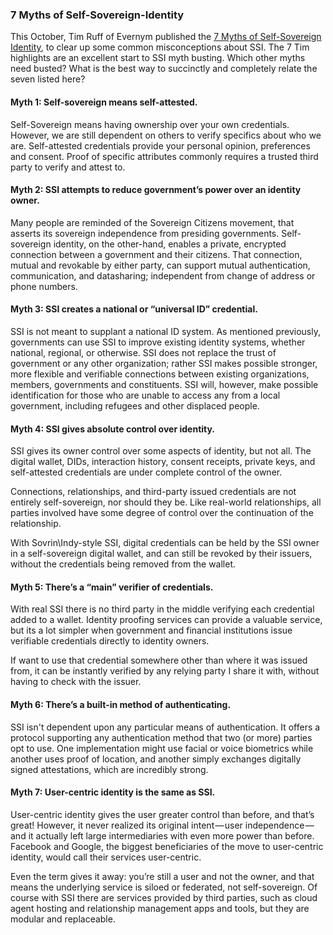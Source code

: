 ### 7 Myths of Self-Sovereign-Identity

This October, Tim Ruff of Evernym published the [7 Myths of Self-Sovereign Identity](https://medium.com/evernym/7-myths-of-self-sovereign-identity-67aea7416b1), to clear up some common misconceptions about SSI. The 7 Tim highlights are an excellent start to SSI myth busting. Which other myths need busted? What is the best way to succinctly and completely relate the seven listed here?

#### Myth 1: Self-sovereign means self-attested.

Self-Sovereign means having ownership over your own credentials. However, we are still dependent on others to verify specifics about who we are. Self-attested credentials provide your personal opinion, preferences and consent. Proof of specific attributes commonly requires a trusted third party to verify and attest to.

#### Myth 2: SSI attempts to reduce government’s power over an identity owner.

Many people are reminded of the Sovereign Citizens movement, that asserts its sovereign independence from presiding governments. Self-sovereign identity, on the other-hand, enables a private, encrypted connection between a government and their citizens. That connection, mutual and revokable by either party, can support mutual authentication, communication, and datasharing; independent from change of address or phone numbers.

#### Myth 3: SSI creates a national or “universal ID” credential.

SSI is not meant to supplant a national ID system. As mentioned previously, governments can use SSI to improve existing identity systems, whether national, regional, or otherwise. SSI does not replace the trust of government or any other organization; rather SSI makes possible stronger, more flexible and verifiable connections between existing organizations, members, governments and constituents. SSI will, however, make possible identification for those who are unable to access any from a local government, including refugees and other displaced people.

#### Myth 4: SSI gives absolute control over identity.

SSI gives its owner control over some aspects of identity, but not all. The digital wallet, DIDs, interaction history, consent receipts, private keys, and self-attested credentials are under complete control of the owner.

Connections, relationships, and third-party issued credentials are not entirely self-sovereign, nor should they be. Like real-world relationships, all parties involved have some degree of control over the continuation of the relationship.

With Sovrin\Indy-style SSI, digital credentials can be held by the SSI owner in a self-sovereign digital wallet, and can still be revoked by their issuers, without the credentials being removed from the wallet.

#### Myth 5: There’s a “main” verifier of credentials.

With real SSI there is no third party in the middle verifying each credential added to a wallet. Identity proofing services can provide a valuable service, but its a lot simpler when government and financial institutions issue verifiable credentials directly to identity owners.

If want to use that credential somewhere other than where it was issued from, it can be instantly verified by any relying party I share it with, without having to check with the issuer.

#### Myth 6: There’s a built-in method of authenticating.

SSI isn't dependent upon any particular means of authentication. It offers a protocol supporting any authentication method that two (or more) parties opt to use. One implementation might use facial or voice biometrics while another uses proof of location, and another simply exchanges digitally signed attestations, which are incredibly strong.


#### Myth 7: User-centric identity is the same as SSI.

User-centric identity gives the user greater control than before, and that’s great! However, it never realized its original intent — user independence — and it actually left large intermediaries with even more power than before. Facebook and Google, the biggest beneficiaries of the move to user-centric identity, would call their services user-centric.

Even the term gives it away: you’re still a user and not the owner, and that means the underlying service is siloed or federated, not self-sovereign. Of course with SSI there are services provided by third parties, such as cloud agent hosting and relationship management apps and tools, but they are modular and replaceable.
